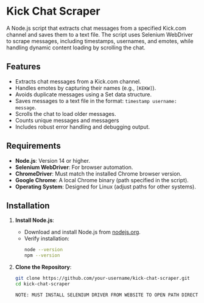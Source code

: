 # Kick Chat Scraper

A Node.js script that extracts chat messages from a specified Kick.com channel and saves them to a text file. The script uses Selenium WebDriver to scrape messages, including timestamps, usernames, and emotes, while handling dynamic content loading by scrolling the chat.

## Features
- Extracts chat messages from a Kick.com channel.
- Handles emotes by capturing their names (e.g., `[KEKW]`).
- Avoids duplicate messages using a Set data structure.
- Saves messages to a text file in the format: `timestamp username: message`.
- Scrolls the chat to load older messages.
- Counts unique messages and messagers
- Includes robust error handling and debugging output.

## Requirements
- **Node.js**: Version 14 or higher.
- **Selenium WebDriver**: For browser automation.
- **ChromeDriver**: Must match the installed Chrome browser version.
- **Google Chrome**: A local Chrome binary (path specified in the script).
- **Operating System**: Designed for Linux (adjust paths for other systems).

## Installation

1. **Install Node.js**:
   - Download and install Node.js from [nodejs.org](https://nodejs.org).
   - Verify installation:
     ```bash
     node --version
     npm --version
     ```

2. **Clone the Repository**:
   ```bash
   git clone https://github.com/your-username/kick-chat-scraper.git
   cd kick-chat-scraper

   NOTE: MUST INSTALL SELENIUM DRIVER FROM WEBSITE TO OPEN PATH DIRECTORY
